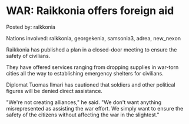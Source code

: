 # WAR: Raikkonia offers foreign aid

Posted by: raikkonia

Nations involved: raikkonia, georgekenia, samsonia3, adrea, new_nexon

Raikkonia has published a plan in a closed-door meeting to ensure the safety of civilians.

They have offered services ranging from dropping supplies in war-torn cities all the way to establishing emergency shelters for civilians.

Diplomat Tuomas Ilmari has cautioned that soldiers and other political figures will be denied direct assistance.

"We're not creating alliances," he said. "We don't want anything misrepresented as assisting the war effort. We simply want to ensure the safety of the citizens without affecting the war in the slightest."
